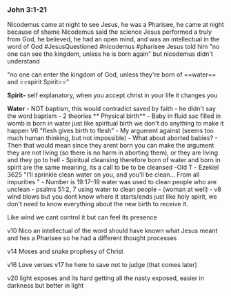 ### John 3:1-21
Nicodemus came at night to see Jesus, he was a Pharisee, he came at night because of shame 
Nicodemus said the science Jesus performed a truly from God, he believed, he had an open mind, and was an intellectual in the word of God
#JesusQuestioned
#nicodemus
#pharisee 
Jesus told him "no one can see the kingdom, unless he is born again" but nicodemus didn't understand

"no one can enter the kingdom of God, unless they're born of ==water== and ==spirit Spirit=="

**Spirit-** self explanatory, when you accept christ in your life it changes you

**Water** 
		- NOT baptism, this would contradict saved by faith 
		- he didn't say the word baptism
		- 2 theories
			** Physical birth** 
				- Baby in fluid sac filled in womb is born in water just like spiritual birth we don't do anything to make it happen V6 "flesh gives birth to flesh"
				- My argument against (seems too much human thinking, but not impossible)
					- What about aborted babies?
					- Then that would mean since they arent born you can make the argument they are not living (so there is no harm in aborting them), or they are living and they go to hell
			- Spiritual cleansing therefore born of water and born in spirit are the same meaning, its a call to be to be cleansed 
				-Old T 
					- Ezekiel 3625 "I'll sprinkle clean water on you, and you'll be clean… From all impurities "
					- Number is 19:17–19 water was used to clean people who are unclean
					- psalms 51:2, 7 using water to clean people
			- (woman at well)
			- 
v8 wind blows but you dont know where it starts/ends just like holy spirit, we don't need to know everything about the new birth to receive it. 

Like wind we cant control it but can feel its presence 

v10 Nico an intellectual of the word should have known what Jesus meant and hes a Pharisee so he had a different thought processes 

v14 Moses and snake prophesy of Christ

v16 Love verses v17 he here to save not to judge (that comes later)

v20 light exposes and its hard getting all the nasty exposed, easier in darkness but better in light
